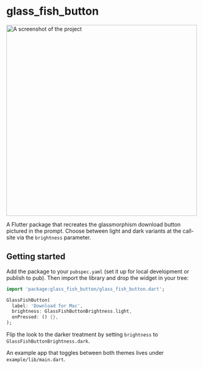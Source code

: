 # glass_fish_button
<img src="https://theheavenscode.com/assets/images/Technologies/glassfish.gif" alt="A screenshot of the project" width="500">

A Flutter package that recreates the glassmorphism download button pictured in the prompt. Choose between light and dark variants at the call-site via the `brightness` parameter.

## Getting started

Add the package to your `pubspec.yaml` (set it up for local development or publish to pub). Then import the library and drop the widget in your tree:

```dart
import 'package:glass_fish_button/glass_fish_button.dart';

GlassFishButton(
  label: 'Download for Mac',
  brightness: GlassFishButtonBrightness.light,
  onPressed: () {},
);
```

Flip the look to the darker treatment by setting `brightness` to `GlassFishButtonBrightness.dark`.

An example app that toggles between both themes lives under `example/lib/main.dart`.
